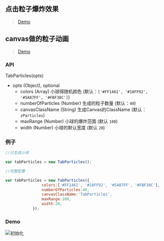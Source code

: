  ## 点击粒子爆炸效果  
 
>  [Demo](https://hongxinzz.github.io/my-javascript-utils/ClickParticles)
## canvas做的粒子动画  
  
>  [Demo](https://hongxinzz.github.io/my-javascript-utils/canvas/canvas.html)

 ### API
 TabParticles(opts)
 - opts (Object), optional
   - colors (Array) 小球得随机颜色 (默认：`['#FF1461', '#18FF92', '#5A87FF', '#FBF38C']`)
   - numberOfParticles (Number) 生成的粒子数量 (默认：`40`)
   - canvasClassName (String)  生成Canvas的ClassName  (默认：`zParticles`)
   - maxRange (Number) 小球的爆炸范围 (默认 `100`)
   - width (Number) 小球的默认宽度 (默认 `20`)

### 例子
```js
//只生成小球

var tabParticles = new TabParticles();
```
```js
//完整配置

var tabParticles = new TabParticles({
				colors:['#FF1461', '#18FF92', '#5A87FF', '#FBF38C'],
				numberOfParticles:40,
				canvasClassName:'TabParticles',
				maxRange:100,
				width:20,
			});
```
### Demo
![初始化](https://raw.githubusercontent.com/hongxinzz/my-javascript-utils/master/ClickParticles/ClickParticles.gif)
